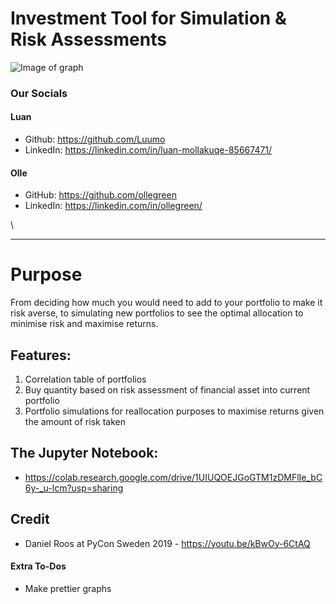 # Investment Tool for Simulation & Risk Assessments

![Image of graph](https://www.image-illustration.net/wp-content/uploads/2018/01/financial-analysis-minimal-wallpaper.jpg)

### Our Socials
#### Luan
* Github: https://github.com/Luumo
* LinkedIn: https://linkedin.com/in/luan-mollakuqe-85667471/

#### Olle
* GitHub: https://github.com/ollegreen
* LinkedIn: https://linkedin.com/in/ollegreen/
 
\

_______

# Purpose 
From deciding how much you would need to add to your portfolio to make it risk averse, to simulating new portfolios to see the optimal allocation to minimise risk and maximise returns. 

## Features: 
1. Correlation table of portfolios
2. Buy quantity based on risk assessment of financial asset into current portfolio
3. Portfolio simulations for reallocation purposes to maximise returns given the amount of risk taken

## The Jupyter Notebook: 
* https://colab.research.google.com/drive/1UIUQOEJGoGTM1zDMFlIe_bC6y-_u-lcm?usp=sharing

## Credit
* Daniel Roos at PyCon Sweden 2019 - https://youtu.be/kBwOy-6CtAQ

#### Extra To-Dos
* Make prettier graphs
